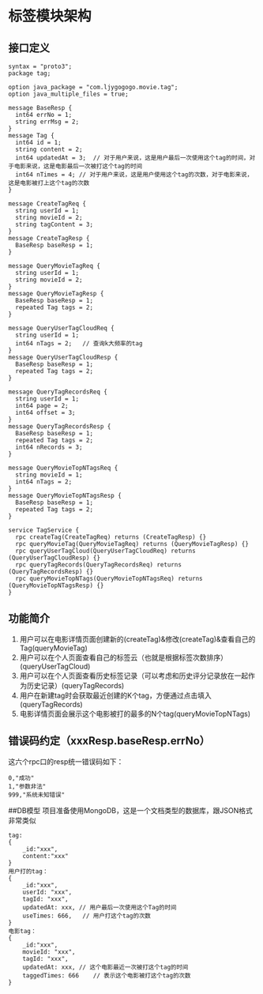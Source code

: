 # 标签模块架构
## 接口定义

```
syntax = "proto3";
package tag;

option java_package = "com.ljygogogo.movie.tag";
option java_multiple_files = true;

message BaseResp {
  int64 errNo = 1;
  string errMsg = 2;
}
message Tag {
  int64 id = 1;
  string content = 2;
  int64 updatedAt = 3;  // 对于用户来说，这是用户最后一次使用这个tag的时间，对于电影来说，这是电影最后一次被打这个tag的时间
  int64 nTimes = 4; // 对于用户来说，这是用户使用这个tag的次数，对于电影来说，这是电影被打上这个tag的次数
}

message CreateTagReq {
  string userId = 1;
  string movieId = 2;
  string tagContent = 3;
}
message CreateTagResp {
  BaseResp baseResp = 1;
}

message QueryMovieTagReq {
  string userId = 1;
  string movieId = 2;
}
message QueryMovieTagResp {
  BaseResp baseResp = 1;
  repeated Tag tags = 2;
}

message QueryUserTagCloudReq {
  string userId = 1;
  int64 nTags = 2;   // 查询k大频率的tag
}
message QueryUserTagCloudResp {
  BaseResp baseResp = 1;
  repeated Tag tags = 2;
}

message QueryTagRecordsReq {
  string userId = 1;
  int64 page = 2;
  int64 offset = 3;
}
message QueryTagRecordsResp {
  BaseResp baseResp = 1;
  repeated Tag tags = 2;
  int64 nRecords = 3;
}

message QueryMovieTopNTagsReq {
  string movieId = 1;
  int64 nTags = 2;
}
message QueryMovieTopNTagsResp {
  BaseResp baseResp = 1;
  repeated Tag tags = 2;
}

service TagService {
  rpc createTag(CreateTagReq) returns (CreateTagResp) {}
  rpc queryMovieTag(QueryMovieTagReq) returns (QueryMovieTagResp) {}
  rpc queryUserTagCloud(QueryUserTagCloudReq) returns (QueryUserTagCloudResp) {}
  rpc queryTagRecords(QueryTagRecordsReq) returns (QueryTagRecordsResp) {}
  rpc queryMovieTopNTags(QueryMovieTopNTagsReq) returns (QueryMovieTopNTagsResp) {}
}
```

## 功能简介
1. 用户可以在电影详情页面创建新的(createTag)&修改(createTag)&查看自己的Tag(queryMovieTag)
2. 用户可以在个人页面查看自己的标签云（也就是根据标签次数排序）(queryUserTagCloud)
3. 用户可以在个人页面查看历史标签记录（可以考虑和历史评分记录放在一起作为历史记录）(queryTagRecords)
4. 用户在新建tag时会获取最近创建的K个tag，方便通过点击填入(queryTagRecords)
5. 电影详情页面会展示这个电影被打的最多的N个tag(queryMovieTopNTags)

## 错误码约定（xxxResp.baseResp.errNo）
这六个rpc口的resp统一错误码如下：
```
0,"成功"
1,"参数非法"
999,"系统未知错误"
```

##DB模型
项目准备使用MongoDB，这是一个文档类型的数据库，跟JSON格式非常类似
```
tag:
{
    _id:"xxx",
    content:"xxx"
}
用户打的tag：
{
    _id:"xxx",
    userId: "xxx",
    tagId: "xxx",
    updatedAt: xxx, // 用户最后一次使用这个Tag的时间
    useTimes: 666,   // 用户打这个tag的次数
}
电影tag：
{
    _id:"xxx",
    movieId: "xxx",
    tagId: "xxx",
    updatedAt: xxx, // 这个电影最近一次被打这个tag的时间
    taggedTimes: 666    // 表示这个电影被打这个tag的次数
}
```